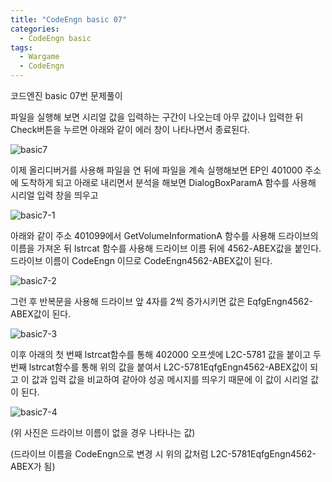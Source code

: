 ```yaml
---
title: "CodeEngn basic 07"
categories:
  - CodeEngn basic
tags:
  - Wargame
  - CodeEngn
---
```


코드엔진 basic 07번 문제풀이

파일을 실행해 보면 시리얼 값을 입력하는 구간이 나오는데 아무 값이나 입력한 뒤 Check버튼을 누르면 아래와 같이 에러 창이 나타나면서 종료된다.

![basic7](https://user-images.githubusercontent.com/91646923/135461025-c017d483-2e62-4031-b10e-85a429e48069.JPG)

이제 올리디버거를 사용해 파일을 연 뒤에 파일을 계속 실행해보면 EP인 401000 주소에 도착하게 되고 아래로 내리면서 분석을 해보면 DialogBoxParamA 함수를 사용해 시리얼 입력 창을 띄우고

![basic7-1](https://user-images.githubusercontent.com/91646923/135461030-d6f4d5ae-a692-4696-99b5-27f4a597b7ca.JPG)

아래와 같이 주소 401099에서 GetVolumeInformationA 함수를 사용해 드라이브의 이름을 가져온 뒤 lstrcat 함수를 사용해 드라이브 이름 뒤에 4562-ABEX값을 붙인다. 드라이브 이름이 CodeEngn 이므로 CodeEngn4562-ABEX값이 된다.

![basic7-2](https://user-images.githubusercontent.com/91646923/135461036-ed7ebcf8-142b-4e31-bb06-88a38bd902eb.JPG)

그런 후 반복문을 사용해 드라이브 앞 4자를 2씩 증가시키면 값은 EqfgEngn4562-ABEX값이 된다.

![basic7-3](https://user-images.githubusercontent.com/91646923/135461043-a5a75a75-b7ac-4439-9353-07ed2df7e9ea.JPG)

이후 아래의 첫 번째 lstrcat함수를 통해 402000 오프셋에 L2C-5781 값을 붙이고 두 번째 lstrcat함수를 통해 위의 값을 붙여서 L2C-5781EqfgEngn4562-ABEX값이 되고 이 값과 입력 값을 비교하여 같아야 성공 메시지를 띄우기 때문에 이 값이 시리얼 값이 된다.

![basic7-4](https://user-images.githubusercontent.com/91646923/135461049-dbf7f2c0-c718-49e8-af08-10d15f746ecb.JPG)

(위 사진은 드라이브 이름이 없을 경우 나타나는 값)

(드라이브 이름을 CodeEngn으로 변경 시 위의 값처럼 L2C-5781EqfgEngn4562-ABEX가 됨)

